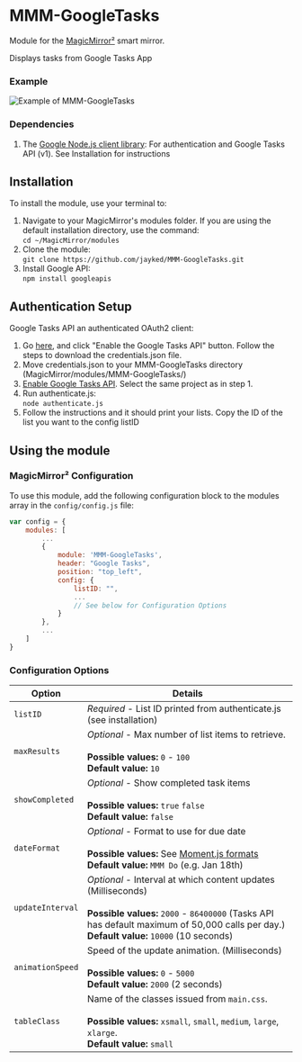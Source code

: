 # MMM-GoogleTasks

Module for the [MagicMirror²](https://github.com/MichMich/MagicMirror/) smart mirror.

Displays tasks from Google Tasks App


### Example
![Example of MMM-GoogleTasks](images/sample.png?raw=true "Example screenshot")

### Dependencies
1. The [Google Node.js client library](https://github.com/google/google-api-nodejs-client/): For authentication and Google Tasks API (v1). See Installation for instructions

## Installation
To install the module, use your terminal to:
1. Navigate to your MagicMirror's modules folder. If you are using the default installation directory, use the command:<br />`cd ~/MagicMirror/modules`
2. Clone the module:<br />`git clone https://github.com/jayked/MMM-GoogleTasks.git`
3. Install Google API:<br />`npm install googleapis`

## Authentication Setup
Google Tasks API an authenticated OAuth2 client:
1. Go [here](https://developers.google.com/tasks/quickstart/nodejs), and click "Enable the Google Tasks API" button. Follow the steps to download the credentials.json file. 
2. Move credentials.json to your MMM-GoogleTasks directory (MagicMirror/modules/MMM-GoogleTasks/)
3. [Enable Google Tasks API](https://console.cloud.google.com/apis/library/tasks.googleapis.com). Select the same project as in step 1.
4. Run authenticate.js:<br />`node authenticate.js`
5. Follow the instructions and it should print your lists. Copy the ID of the list you want to the config listID

## Using the module

### MagicMirror² Configuration

To use this module, add the following configuration block to the modules array in the `config/config.js` file:
```js
var config = {
    modules: [
        ...
        {
            module: 'MMM-GoogleTasks',
            header: "Google Tasks",
            position: "top_left",
            config: {
                listID: "",
                ...
                // See below for Configuration Options
            }
        },
        ...
    ]
}
```

### Configuration Options

| Option                  | Details
|------------------------ |--------------
| `listID`                | *Required* - List ID printed from authenticate.js (see installation) |
| `maxResults`            | *Optional* - Max number of list items to retrieve. <br><br> **Possible values:** `0` - `100` <br> **Default value:** `10` |
| `showCompleted`         | *Optional* - Show completed task items <br><br> **Possible values:** `true`  `false` <br> **Default value:** `false` |
| `dateFormat`            | *Optional* - Format to use for due date <br><br> **Possible values:** See [Moment.js formats](http://momentjs.com/docs/#/parsing/string-format/) <br> **Default value:** `MMM Do` (e.g. Jan 18th) |
| `updateInterval`        | *Optional* - Interval at which content updates (Milliseconds) <br><br> **Possible values:** `2000` - `86400000` (Tasks API has default maximum of 50,000 calls per day.) <br> **Default value:** `10000` (10 seconds) |
| `animationSpeed`        | Speed of the update animation. (Milliseconds) <br><br> **Possible values:** `0` - `5000` <br> **Default value:** `2000` (2 seconds) |
| `tableClass`            | Name of the classes issued from `main.css`. <br><br> **Possible values:** `xsmall`, `small`, `medium`, `large`, `xlarge`. <br> **Default value:** `small` |
